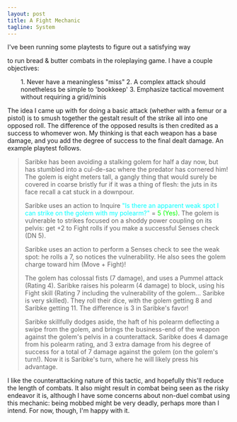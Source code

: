 ```yaml
---
layout: post
title: A Fight Mechanic
tagline: System
---
```


I've been running some playtests to figure out a satisfying way

to run bread &amp; butter combats in the roleplaying game. I have a
couple objectives:
<p style="padding-left: 30px;">1. Never have a meaningless "miss"
2. A complex attack should nonetheless be simple to 'bookkeep'
3. Emphasize tactical movement without requiring a grid/minis</p>
The idea I came up with for doing a basic attack (whether with
a femur or a pistol) is to smush together the gestalt result of
the strike all into one opposed roll. The difference of the
opposed results is then credited as a success to whomever won.
My thinking is that each weapon has a base damage, and you add
the degree of success to the final dealt damage. An example
playtest follows.
<blockquote>Saribke has been avoiding a stalking golem for half a day now,
but has stumbled into a cul-de-sac where the predator has
cornered him! The golem is eight meters tall, a gangly thing
that would surely be covered in coarse bristly fur if it was a
thing of flesh: the juts in its face recall a cat stuck in a
downpour.

Saribke uses an action to Inquire<span style="color: #00ffff;"> "Is there an apparent weak </span>
<span style="color: #00ffff;">spot I can strike on the golem with my polearm?"</span> = <span style="color: #00ff00;">5 (Yes)</span>. The
golem is vulnerable to strikes focused on a shoddy power
coupling on its pelvis: get +2 to Fight rolls if you make a
successful Senses check (DN 5).

Saribke uses an action to perform a Senses check to see the
weak spot: he rolls a 7, so notices the vulnerability. He also
sees the golem charge toward him (Move + Fight)!

The golem has colossal fists (7 damage), and uses a Pummel
attack (Rating 4). Saribke raises his polearm (4 damage) to
block, using his Fight skill (Rating 7 including the
vulnerability of the golem... Saribke is very skilled). They
roll their dice, with the golem getting 8 and Saribke getting
11. The difference is 3 in Saribke's favor!

Saribke skillfully dodges aside, the haft of his polearm
deflecting a swipe from the golem, and brings the business-end
of the weapon against the golem's pelvis in a counterattack.
Saribke does 4 damage from his polearm rating, and 3 extra
damage from his degree of success for a total of 7 damage
against the golem (on the golem's turn!). Now it is Saribke's
turn, where he will likely press his advantage.</blockquote>
I like the counterattacking nature of this tactic, and
hopefully this'll reduce the length of combats. It also might
result in combat being seen as the risky endeavor it is,
although I have some concerns about non-duel combat using this
mechanic: being mobbed might be very deadly, perhaps more than
I intend. For now, though, I'm happy with it.

&nbsp;
